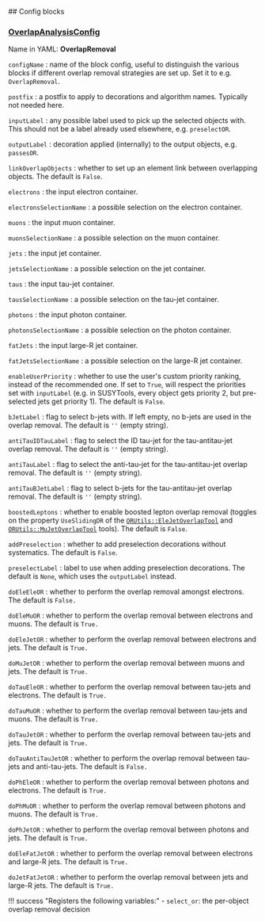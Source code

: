 <!---
## Make-methods

### [makeOverlapAnalysisConfig](https://acode-browser1.usatlas.bnl.gov/lxr/source/athena/PhysicsAnalysis/Algorithms/AsgAnalysisAlgorithms/python/OverlapAnalysisConfig.py)

`seq`
:   the config sequence.

`postfix`
:   a postfix to apply to decorations and algorithm names. Typically not needed here.

`inputLabel`
:   any possible label used to pick up the selected objects with. This should not be a label already used elsewhere, e.g. `preselectOR`.

`outputLabel`
:   decoration applied (internally) to the output objects, e.g. `passesOR`.

`linkOverlapObjects`
:   whether to set up an element link between overlapping objects. The default is `False`.

`doEleEleOR`
:   whether to set up the electron-electron overlap removal (instance of [`ORUtils::EleEleOverlapTool`](https://acode-browser1.usatlas.bnl.gov/lxr/source/athena/PhysicsAnalysis/AnalysisCommon/AssociationUtils/Root/EleEleOverlapTool.cxx)). The default is `False`.

`electrons`
:   the input electron container, with a possible selection, in the format `container` or `container.selection`.

`muons`
:   the input muon container, with a possible selection, in the format `container` or `container.selection`.

`jets`
:   the input jet container, with a possible selection, in the format `container` or `container.selection`.

`taus`
:   the input tau-jet container, with a possible selection, in the format `container` or `container.selection`.

`photons`
:   the input photon container, with a possible selection, in the format `container` or `container.selection`.

`fatJets`
:   the input large-R jet container, with a possible selection, in the format `container` or `container.selection`.

`enableUserPriority`
:   whether to use the user's custom priority ranking, instead of the recommended one. If set to `True`, will respect the priorities set with `inputLabel` (e.g. in SUSYTools, every object gets priority 2, but pre-selected jets get priority 1). The default is `False`.

`bJetLabel`
:   flag to select b-jets with. If left empty, no b-jets are used in the overlap removal. The default is `''` (empty string).

`doTauAntiTauJetOR`
:   whether to set up an instance of [`ORUtils::TauAntiTauJetOverlapTool`](https://acode-browser1.usatlas.bnl.gov/lxr/source/athena/PhysicsAnalysis/AnalysisCommon/AssociationUtils/Root/TauAntiTauJetOverlapTool.cxx). The default is `False`.

`antiTauIDTauLabel`
:   flag to select the ID tau-jet for the tau-antitau-jet overlap removal. The default is `''` (empty string).

`antiTauLabel`
:   flag to select the anti-tau-jet for the tau-antitau-jet overlap removal. The default is `''` (empty string).

`antiTauBJetLabel`
:   flag to select b-jets for the tau-antitau-jet overlap removal. The default is `''` (empty string).

`boostedLeptons`
:   whether to enable boosted lepton overlap removal (toggles on the property `UseSlidingDR` of the [`ORUtils::EleJetOverlapTool`](https://acode-browser1.usatlas.bnl.gov/lxr/source/athena/PhysicsAnalysis/AnalysisCommon/AssociationUtils/Root/EleJetOverlapTool.cxx) and [`ORUtils::MuJetOverlapTool`](https://acode-browser1.usatlas.bnl.gov/lxr/source/athena/PhysicsAnalysis/AnalysisCommon/AssociationUtils/Root/MuJetOverlapTool.cxx) tools). The default is `False`.

`configName`
:   name of the block config, useful to distinguish the various blocks if different overlap removal strategies are set up. The default is `OverlapRemoval`.

!!! success "Registers the following variables:"
    - `select_or`: the per-object overlap removal decision

!!! tip
    It is also possible to pass a number of systematics-independent selections (event-level or per-object) to the overlap removal procedure. These are however not available from the `makeOverlapAnalysisConfig` method, and instead users must modify the config sequence directly. More details in [athena!65523](https://gitlab.cern.ch/atlas/athena/-/merge_requests/65523).
--->

## Config blocks

### [OverlapAnalysisConfig](https://acode-browser1.usatlas.bnl.gov/lxr/source/athena/PhysicsAnalysis/Algorithms/AsgAnalysisAlgorithms/python/OverlapAnalysisConfig.py)
Name in YAML: **OverlapRemoval**

`configName`
:   name of the block config, useful to distinguish the various blocks if different overlap removal strategies are set up. Set it to e.g. `OverlapRemoval`.

`postfix`
:   a postfix to apply to decorations and algorithm names. Typically not needed here.

`inputLabel`
:   any possible label used to pick up the selected objects with. This should not be a label already used elsewhere, e.g. `preselectOR`.

`outputLabel`
:   decoration applied (internally) to the output objects, e.g. `passesOR`.

`linkOverlapObjects`
:   whether to set up an element link between overlapping objects. The default is `False`.

`electrons`
:   the input electron container.

`electronsSelectionName`
:   a possible selection on the electron container.

`muons`
:   the input muon container.

`muonsSelectionName`
:   a possible selection on the muon container.

`jets`
:   the input jet container.

`jetsSelectionName`
:   a possible selection on the jet container.

`taus`
:   the input tau-jet container.

`tausSelectionName`
:   a possible selection on the tau-jet container.

`photons`
:   the input photon container.

`photonsSelectionName`
:   a possible selection on the photon container.

`fatJets`
:   the input large-R jet container.

`fatJetsSelectionName`
:   a possible selection on the large-R jet container.

`enableUserPriority`
:   whether to use the user's custom priority ranking, instead of the recommended one. If set to `True`, will respect the priorities set with `inputLabel` (e.g. in SUSYTools, every object gets priority 2, but pre-selected jets get priority 1). The default is `False`.

`bJetLabel`
:   flag to select b-jets with. If left empty, no b-jets are used in the overlap removal. The default is `''` (empty string).

`antiTauIDTauLabel`
:   flag to select the ID tau-jet for the tau-antitau-jet overlap removal. The default is `''` (empty string).

`antiTauLabel`
:   flag to select the anti-tau-jet for the tau-antitau-jet overlap removal. The default is `''` (empty string).

`antiTauBJetLabel`
:   flag to select b-jets for the tau-antitau-jet overlap removal. The default is `''` (empty string).

`boostedLeptons`
:   whether to enable boosted lepton overlap removal (toggles on the property `UseSlidingDR` of the [`ORUtils::EleJetOverlapTool`](https://acode-browser1.usatlas.bnl.gov/lxr/source/athena/PhysicsAnalysis/AnalysisCommon/AssociationUtils/Root/EleJetOverlapTool.cxx) and [`ORUtils::MuJetOverlapTool`](https://acode-browser1.usatlas.bnl.gov/lxr/source/athena/PhysicsAnalysis/AnalysisCommon/AssociationUtils/Root/MuJetOverlapTool.cxx) tools). The default is `False`.

`addPreselection`
:   whether to add preselection decorations without systematics. The default is `False`.

`preselectLabel`
:   label to use when adding preselection decorations. The default is `None`, which uses the `outputLabel` instead.

`doEleEleOR`
:   whether to perform the overlap removal amongst electrons. The default is `False.`

`doEleMuOR`
:   whether to perform the overlap removal between electrons and muons. The default is `True.`

`doEleJetOR`
:   whether to perform the overlap removal between electrons and jets. The default is `True.`

`doMuJetOR`
:   whether to perform the overlap removal between muons and jets. The default is `True.`

`doTauEleOR`
:   whether to perform the overlap removal between tau-jets and electrons. The default is `True.`

`doTauMuOR`
:   whether to perform the overlap removal between tau-jets and muons. The default is `True.`

`doTauJetOR`
:   whether to perform the overlap removal between tau-jets and jets. The default is `True.`

`doTauAntiTauJetOR`
:   whether to perform the overlap removal between tau-jets and anti-tau-jets. The default is `False.`

`doPhEleOR`
:   whether to perform the overlap removal between photons and electrons. The default is `True.`

`doPhMuOR`
:   whether to perform the overlap removal between photons and muons. The default is `True.`

`doPhJetOR`
:   whether to perform the overlap removal between photons and jets. The default is `True.`

`doEleFatJetOR`
:   whether to perform the overlap removal between electrons and large-R jets. The default is `True.`

`doJetFatJetOR`
:   whether to perform the overlap removal between jets and large-R jets. The default is `True.`

!!! success "Registers the following variables:"
    - `select_or`: the per-object overlap removal decision
